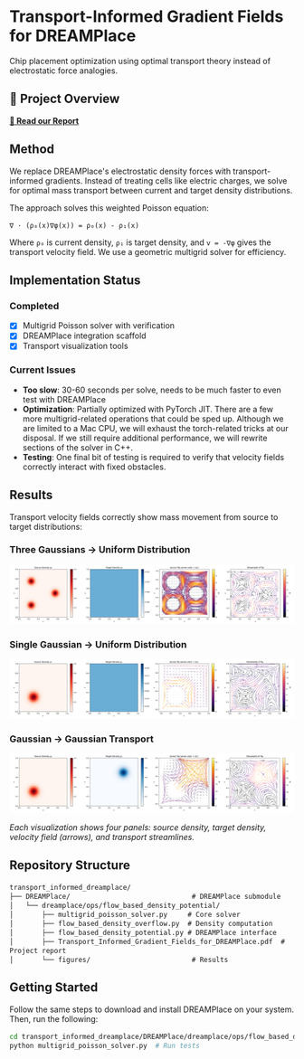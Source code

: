 # Transport-Informed Gradient Fields for DREAMPlace

Chip placement optimization using optimal transport theory instead of electrostatic force analogies.

## 📄 Project Overview

**[📖 Read our Report](https://github.com/Ghoobaloo/DREAMPlace/blob/master/dreamplace/ops/flow_based_density_potential/Transport_Informed_Gradient_Fields_for_Global_Placement.pdf)**

## Method

We replace DREAMPlace's electrostatic density forces with transport-informed gradients. Instead of treating cells like electric charges, we solve for optimal mass transport between current and target density distributions.

The approach solves this weighted Poisson equation:
```
∇ · (ρ₀(x)∇φ(x)) = ρ₀(x) - ρ₁(x)
```

Where `ρ₀` is current density, `ρ₁` is target density, and `v = -∇φ` gives the transport velocity field. We use a geometric multigrid solver for efficiency.

## Implementation Status

### Completed
- [x] Multigrid Poisson solver with verification
- [x] DREAMPlace integration scaffold  
- [x] Transport visualization tools

### Current Issues
- **Too slow**: 30-60 seconds per solve, needs to be much faster to even test with DREAMPlace
- **Optimization**: Partially optimized with PyTorch JIT. There are a few more multigrid-related operations that could be sped up. Although we are limited to a Mac CPU, we will exhaust the torch-related tricks at our disposal. If we still require additional performance, we will rewrite sections of the solver in C++.
- **Testing**: One final bit of testing is required to verify that velocity fields correctly interact with fixed obstacles.

## Results

Transport velocity fields correctly show mass movement from source to target distributions:

### Three Gaussians → Uniform Distribution
![Multimodal Transport](https://github.com/Ghoobaloo/DREAMPlace/blob/master/dreamplace/ops/flow_based_density_potential/figures/multimodal_transport_256x256_10_v_cycles.png)

### Single Gaussian → Uniform Distribution  
![Gaussian to Uniform](https://github.com/Ghoobaloo/DREAMPlace/blob/master/dreamplace/ops/flow_based_density_potential/figures/transport_visualization_64x64_gauss_to_uniform.png)

### Gaussian → Gaussian Transport
![Two Gaussians](https://github.com/Ghoobaloo/DREAMPlace/blob/master/dreamplace/ops/flow_based_density_potential/figures/transport_visualization_64x64_two_gauss.png)

*Each visualization shows four panels: source density, target density, velocity field (arrows), and transport streamlines.*

## Repository Structure

```
transport_informed_dreamplace/
├── DREAMPlace/                              # DREAMPlace submodule
│   └── dreamplace/ops/flow_based_density_potential/
│       ├── multigrid_poisson_solver.py     # Core solver
│       ├── flow_based_density_overflow.py  # Density computation  
│       ├── flow_based_density_potential.py # DREAMPlace interface
│       ├── Transport_Informed_Gradient_Fields_for_DREAMPlace.pdf  # Project report
│       └── figures/                         # Results
```

## Getting Started
Follow the same steps to download and install DREAMPlace on your system. Then, run the following:

```bash
cd transport_informed_dreamplace/DREAMPlace/dreamplace/ops/flow_based_density_potential/
python multigrid_poisson_solver.py  # Run tests
```
